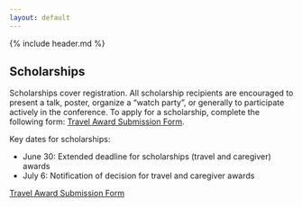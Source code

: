 ```yaml
---
layout: default
---
```


{% include header.md %}

## Scholarships

Scholarships cover registration. All scholarship recipients
are encouraged to present a talk, poster, organize a “watch party”, or generally to participate actively in the conference.
To apply for a scholarship, complete
the following form: [Travel Award Submission Form](https://docs.google.com/forms/d/e/1FAIpQLSdr__Ox7kWpTV0lwjJ7skD617HcWFQmPrJqyMpVN27darvZQg/viewform).

Key dates for scholarships:

- June 30: Extended deadline for scholarships (travel and caregiver) awards
- July 6: Notification of decision for travel and caregiver awards

[Travel Award Submission Form](https://docs.google.com/forms/d/e/1FAIpQLSdr__Ox7kWpTV0lwjJ7skD617HcWFQmPrJqyMpVN27darvZQg/viewform)
